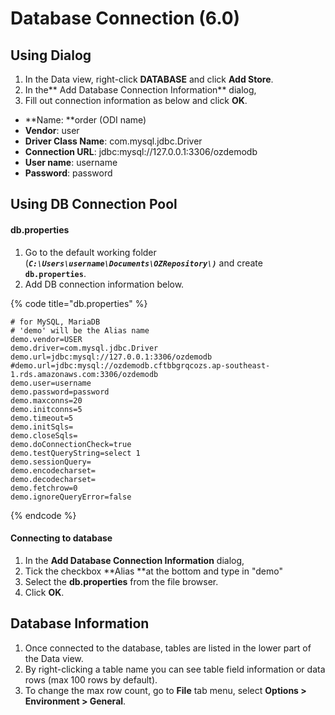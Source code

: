 # Database Connection (6.0)

## Using Dialog

1. In the Data view, right-click **DATABASE** and click **Add Store**.
2. In the** Add Database Connection Information** dialog,
3. Fill out connection information as below and click **OK**.

* **Name: **order (ODI name)
* **Vendor**: user
* **Driver Class Name**: com.mysql.jdbc.Driver
* **Connection URL**: jdbc:mysql://127.0.0.1:3306/ozdemodb
* **User name**: username
* **Password**: password

## Using DB Connection Pool

#### db.properties

1. Go to the default working folder (_**`C:\Users\username\Documents\OZRepository\)`**_ and create **`db.properties`**.
2. Add DB connection information below.

{% code title="db.properties" %}
```
# for MySQL, MariaDB
# 'demo' will be the Alias name
demo.vendor=USER
demo.driver=com.mysql.jdbc.Driver
demo.url=jdbc:mysql://127.0.0.1:3306/ozdemodb
#demo.url=jdbc:mysql://ozdemodb.cftbbgrqcozs.ap-southeast-1.rds.amazonaws.com:3306/ozdemodb
demo.user=username
demo.password=password
demo.maxconns=20
demo.initconns=5
demo.timeout=5
demo.initSqls=
demo.closeSqls=
demo.doConnectionCheck=true
demo.testQueryString=select 1
demo.sessionQuery=
demo.encodecharset=
demo.decodecharset=
demo.fetchrow=0
demo.ignoreQueryError=false
```
{% endcode %}

#### Connecting to database

1. In the **Add Database Connection Information** dialog,
2. Tick the checkbox **Alias **at the bottom and type in "demo"
3. Select the **db.properties** from the file browser.
4. Click **OK**.

## Database Information

1. Once connected to the database, tables are listed in the lower part of the Data view.
2. By right-clicking a table name you can see table field information or data rows (max 100 rows by default).
3. To change the max row count, go to **File** tab menu, select **Options > Environment > General**.
